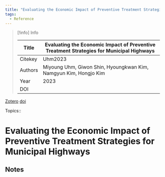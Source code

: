 ```yaml
---
title: "Evaluating the Economic Impact of Preventive Treatment Strategies for Municipal Highways"
tags:
  - Reference
---
```


> [!info] Info
> 
> Title | Evaluating the Economic Impact of Preventive Treatment Strategies for Municipal Highways
>  -- | --
> Citekey | Uhm2023
> Authors | Miyoung Uhm, Giwon Shin, Hyoungkwan Kim, Namgyun Kim, Hongjo Kim
> Year | 2023
> DOI | 

[Zotero](zotero://select/items/@Uhm2023) [doi](https://doi.org/)

 Topics:: 

# Evaluating the Economic Impact of Preventive Treatment Strategies for Municipal Highways

## Notes




